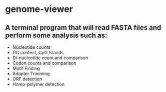 # genome-viewer
## A terminal program that will read FASTA files and perform some analysis such as: 
- Nucleotide counts 
- GC content, CpG Islands
- Di-nucleotide count and comparison
- Codon counts and comparison
- Motif Finding
- Adapter Trimming
- ORF detection
- Homo-polymer detection
